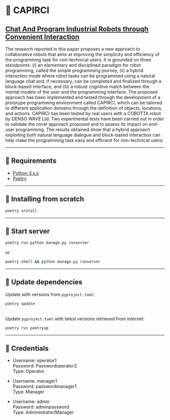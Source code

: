 # :robot: CAPIRCI

## [Chat And Program Industrial Robots through Convenient Interaction](https://www.sciencedirect.com/science/article/abs/pii/S073658452100106X)

The research reported in this paper proposes a new approach to collaborative robots that aims at improving the simplicity and efficiency of the programming task for non-technical users. It is grounded on three standpoints: (i) an elementary and disciplined paradigm for robot programming, called the simple programming journey, (ii) a hybrid interaction mode where robot tasks can be programmed using a natural language chat and, if necessary, can be completed and finalized through a block-based interface, and (iii) a robust cognitive match between the mental models of the user and the programming interface. The proposed approach has been implemented and tested through the development of a prototype programming environment called CAPIRCI, which can be tailored to different application domains through the definition of objects, locations, and actions. CAPIRCI has been tested by real users with a COBOTTA robot by DENSO WAVE Ltd. Two experimental tests have been carried out in order to validate the novel approach proposed and to assess its impact on end-user programming. The results obtained show that a hybrid approach exploiting both natural language dialogue and block-based interaction can help make the programming task easy and efficient for non-technical users.

---

## :dart: Requirements

* [Python 3.x.x](https://www.python.org/downloads/)
* [Poetry](https://python-poetry.org/docs/#installation)

---

## :star2: Installing from scratch

```bash
poetry install
```

---

## :wrench: Start server

```bash
poetry run python manage.py runserver
```

or

```bash
poetry shell && python manage.py runserver
```

---

## :arrows_counterclockwise: Update dependencies

Update with versions from `pyproject.toml`:

```bash
poetry update
```
\
Update `pyproject.toml` with latest versions retrieved from internet:

```bash
poetry run poetryup
```

---

## :key: Credentials

* Username: operator1  
Password: Passwordoperator2  
Type: Operator  

* Username: manager1  
Password: passwordmanager1  
Type: Manager  

* Username: admin  
Password: adminpassword  
Type: Administrator/Manager
